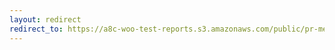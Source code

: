 ```yaml
---
layout: redirect
redirect_to: https://a8c-woo-test-reports.s3.amazonaws.com/public/pr-merge/44940/api/index.html
---
```

